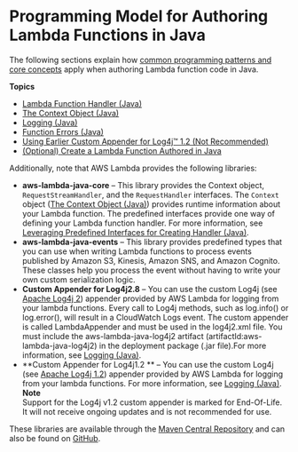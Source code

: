 # Programming Model for Authoring Lambda Functions in Java<a name="java-programming-model"></a>

The following sections explain how [common programming patterns and core concepts](https://docs.aws.amazon.com/lambda/latest/dg/programming-model-v2.html) apply when authoring Lambda function code in Java\.

**Topics**
+ [Lambda Function Handler \(Java\)](java-programming-model-handler-types.md)
+ [The Context Object \(Java\)](java-context-object.md)
+ [Logging \(Java\)](java-logging.md)
+ [Function Errors \(Java\)](java-exceptions.md)
+ [Using Earlier Custom Appender for Log4j™ 1\.2 \(Not Recommended\)](java-logging-log4j1.md)
+ [\(Optional\) Create a Lambda Function Authored in Java](get-started-step4-optional.md)

Additionally, note that AWS Lambda provides the following libraries:
+ **aws\-lambda\-java\-core** – This library provides the Context object, `RequestStreamHandler`, and the `RequestHandler` interfaces\. The `Context` object \([The Context Object \(Java\)](java-context-object.md)\) provides runtime information about your Lambda function\. The predefined interfaces provide one way of defining your Lambda function handler\. For more information, see [Leveraging Predefined Interfaces for Creating Handler \(Java\)](java-handler-using-predefined-interfaces.md)\.
+ **aws\-lambda\-java\-events** – This library provides predefined types that you can use when writing Lambda functions to process events published by Amazon S3, Kinesis, Amazon SNS, and Amazon Cognito\. These classes help you process the event without having to write your own custom serialization logic\.
+ **Custom Appender for Log4j2\.8** – You can use the custom Log4j \(see [Apache Log4j 2](http://logging.apache.org/log4j/2.x)\) appender provided by AWS Lambda for logging from your lambda functions\. Every call to Log4j methods, such as log\.info\(\) or log\.error\(\), will result in a CloudWatch Logs event\. The custom appender is called LambdaAppender and must be used in the log4j2\.xml file\. You must include the aws\-lambda\-java\-log4j2 artifact \(artifactId:aws\-lambda\-java\-log4j2\) in the deployment package \(\.jar file\)\.For more information, see [Logging \(Java\)](java-logging.md)\.
+ **Custom Appender for Log4j1\.2 ** – You can use the custom Log4j \(see [Apache Log4j 1\.2](http://logging.apache.org/log4j/1.2)\) appender provided by AWS Lambda for logging from your lambda functions\. For more information, see [Logging \(Java\)](java-logging.md)\.
**Note**  
Support for the Log4j v1\.2 custom appender is marked for End\-Of\-Life\. It will not receive ongoing updates and is not recommended for use\.

 These libraries are available through the [Maven Central Repository](https://maven.apache.org/) and can also be found on [GitHub](https://github.com/)\.